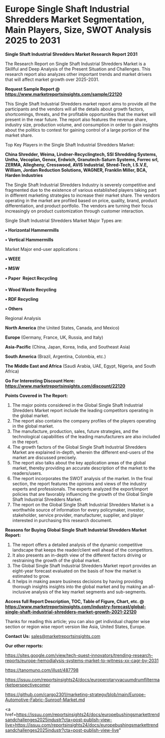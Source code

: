 # Europe Single Shaft Industrial Shredders Market Segmentation, Main Players, Size, SWOT Analysis 2025 to 2031

<strong>Single Shaft Industrial Shredders Market Research Report 2031</strong>

The Research Report on Single Shaft Industrial Shredders Market is a Skillful and Deep Analysis of the Present Situation and Challenges. This research report also analyzes other important trends and market drivers that will affect market growth over 2025-2031.

<strong>Request Sample Report @ <a href=https://www.marketreportsinsights.com/sample/22120>https://www.marketreportsinsights.com/sample/22120</a></strong>

This Single Shaft Industrial Shredders market report aims to provide all the participants and the vendors will all the details about growth factors, shortcomings, threats, and the profitable opportunities that the market will present in the near future. The report also features the revenue share, industry size, production volume, and consumption in order to gain insights about the politics to contest for gaining control of a large portion of the market share.

Top Key Players in the Single Shaft Industrial Shredders Market:

<strong>China Shredder, Weima, Lindner-Recyclingtech, SSI Shredding Systems, Untha, Vecoplan, Genox, Erdwich, Granutech-Saturn Systems, Forrec srl, ZERMA, Allegheny, Cresswood, AVIS Industrial, Shred-Tech, I.S.V.E, William, Jordan Reduction Solutions, WAGNER, Franklin Miller, BCA, Harden Industries</strong>

The Single Shaft Industrial Shredders Industry is severely competitive and fragmented due to the existence of various established players taking part in different marketing strategies to increase their market share. The vendors operating in the market are profiled based on price, quality, brand, product differentiation, and product portfolio. The vendors are turning their focus increasingly on product customization through customer interaction.

Single Shaft Industrial Shredders Market Major Types are:

<strong>• Horizontal Hammermills

• Vertical Hammermills</strong>

Market Major end-user applications :

<strong>• WEEE

• MSW

• Paper  Reject Recycling

• Wood Waste Recycling

• RDF Recycling

• Others</strong>

Regional Analysis

</u><strong><b>North America</b></strong> (the United States, Canada, and Mexico)

<strong><b>Europe </b></strong>(Germany, France, UK, Russia, and Italy)

<strong><b>Asia-Pacific</b></strong> (China, Japan, Korea, India, and Southeast Asia)

<strong><b>South America</b></strong> (Brazil, Argentina, Colombia, etc.)

<strong><b>The Middle East and Africa</b></strong> (Saudi Arabia, UAE, Egypt, Nigeria, and South Africa)

<strong>Go For Interesting Discount Here: <a href=https://www.marketreportsinsights.com/discount/22120>https://www.marketreportsinsights.com/discount/22120</a></strong>

<strong>Points Covered in The Report:</strong>
<ol>
  <li>The major points considered in the Global Single Shaft Industrial Shredders Market report include the leading competitors operating in the global market.</li>
  <li>The report also contains the company profiles of the players operating in the global market.</li>
  <li>The manufacture, production, sales, future strategies, and the technological capabilities of the leading manufacturers are also included in the report.</li>
  <li>The growth factors of the Global Single Shaft Industrial Shredders Market are explained in-depth, wherein the different end-users of the market are discussed precisely.</li>
  <li>The report also talks about the key application areas of the global market, thereby providing an accurate description of the market to the readers/users.</li>
  <li>The report incorporates the SWOT analysis of the market. In the final section, the report features the opinions and views of the industry experts and professionals. The experts analyzed the export/import policies that are favorably influencing the growth of the Global Single Shaft Industrial Shredders Market.</li>
  <li>The report on the Global Single Shaft Industrial Shredders Market is a worthwhile source of information for every policymaker, investor, stakeholder, service provider, manufacturer, supplier, and player interested in purchasing this research document.</li>
</ol>
<strong>Reasons for Buying Global Single Shaft Industrial Shredders Market Report:</strong>

<ol>
  <li>The report offers a detailed analysis of the dynamic competitive landscape that keeps the reader/client well ahead of the competitors.</li>
  <li>It also presents an in-depth view of the different factors driving or restraining the growth of the global market.</li>
  <li>The Global Single Shaft Industrial Shredders Market report provides an eight-year forecast evaluated on the basis of how the market is estimated to grow.</li>
  <li>It helps in making aware business decisions by having providing thorough insights insights into the global market and by making an all-inclusive analysis of the key market segments and sub-segments.</li>
</ol>
<strong>Access full Report Description, TOC, Table of Figure, Chart, etc. @ <a href=https://www.marketreportsinsights.com/industry-forecast/global-single-shaft-industrial-shredders-market-growth-2021-22120>https://www.marketreportsinsights.com/industry-forecast/global-single-shaft-industrial-shredders-market-growth-2021-22120</a></strong>


Thanks for reading this article; you can also get individual chapter wise section or region wise report version like Asia, United States, Europe.

<strong>Contact Us:</strong>
sales@marketreportsinsights.com

<strong>Our other reports:</strong>

<a href=https://sites.google.com/view/tech-quest-innovators/trending-research-reports/europe-hemodialysis-systems-market-to-witness-xx-cagr-by-2031>https://sites.google.com/view/tech-quest-innovators/trending-research-reports/europe-hemodialysis-systems-market-to-witness-xx-cagr-by-2031</a>

<a href=https://tanomuno.com/illust/487798>https://tanomuno.com/illust/487798</a>

<a href=https://issuu.com/reportsinsights24/docs/europerotaryvacuumdrumfiltermarketperspectivecompr>https://issuu.com/reportsinsights24/docs/europerotaryvacuumdrumfiltermarketperspectivecompr</a>

<a href=https://github.com/cargo2301/marketing-strategy/blob/main/Europe-Automotive-Fabric-Sunroof-Market.md>https://github.com/cargo2301/marketing-strategy/blob/main/Europe-Automotive-Fabric-Sunroof-Market.md</a>

<a href=https://issuu.com/reportsinsights24/docs/europebushingsmarkettrendsandchallenges2025industr?cta=post-publish-view-live>https://issuu.com/reportsinsights24/docs/europebushingsmarkettrendsandchallenges2025industr?cta=post-publish-view-live</a>"

